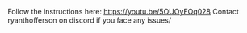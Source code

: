 Follow the instructions here:
https://youtu.be/5OUOyFOq028
Contact ryanthofferson on discord if you face any issues/
